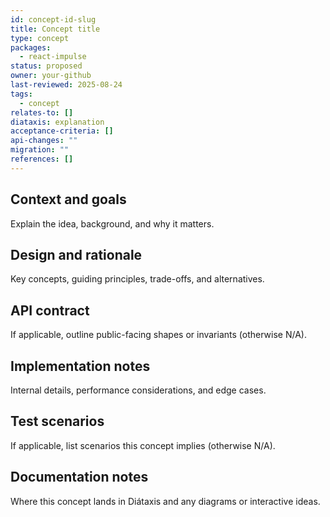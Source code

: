 ```yaml
---
id: concept-id-slug
title: Concept title
type: concept
packages:
  - react-impulse
status: proposed
owner: your-github
last-reviewed: 2025-08-24
tags:
  - concept
relates-to: []
diataxis: explanation
acceptance-criteria: []
api-changes: ""
migration: ""
references: []
---
```


## Context and goals

Explain the idea, background, and why it matters.

## Design and rationale

Key concepts, guiding principles, trade-offs, and alternatives.

## API contract

If applicable, outline public-facing shapes or invariants (otherwise N/A).

## Implementation notes

Internal details, performance considerations, and edge cases.

## Test scenarios

If applicable, list scenarios this concept implies (otherwise N/A).

## Documentation notes

Where this concept lands in Diátaxis and any diagrams or interactive ideas.
